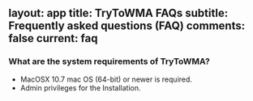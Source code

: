 layout: app
title: TryToWMA FAQs
subtitle: Frequently asked questions (FAQ)
comments: false
current: faq
---

### What are the system requirements of TryToWMA?
- MacOSX 10.7  mac OS (64-bit) or newer is required.
- Admin privileges for the Installation. 
